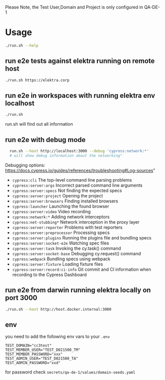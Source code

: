 Please Note, the Test User,Domain and Project is only configured in QA-DE-1

# Usage

```bash
./run.sh --help
```

## run e2e tests against elektra running on remote host

```bash
./run.sh https://elektra.corp
```

## run e2e in workspaces with running elektra env localhost

```bash
./run.sh
```

run.sh will find out all information

## run e2e with debug mode

```bash
  run.sh --host http://localhost:3000 --debug 'cypress:network:*'
  # will show debug information about the networking"
```

Debugging options: https://docs.cypress.io/guides/references/troubleshooting#Log-sources"

- `cypress:cli` The top-level command line parsing problems
- `cypress:server:args` Incorrect parsed command line arguments
- `cypress:server:specs` Not finding the expected specs
- `cypress:server:project` Opening the project
- `cypress:server:browsers` Finding installed browsers
- `cypress:launcher` Launching the found browser
- `cypress:server:video` Video recording
- `cypress:network:*` Adding network interceptors
- `cypress:net-stubbing*` Network interception in the proxy layer
- `cypress:server:reporter` Problems with test reporters
- `cypress:server:preprocessor` Processing specs
- `cypress:server:plugins` Running the plugins file and bundling specs
- `cypress:server:socket-e2e` Watching spec files
- `cypress:server:task` Invoking the cy.task() command
- `cypress:server:socket-base` Debugging cy.request() command
- `cypress:webpack` Bundling specs using webpack
- `cypress:server:fixture` Loading fixture files
- `cypress:server:record:ci-info` Git commit and CI information when recording to the Cypress Dashboard

## run e2e from darwin running elektra locally on port 3000

```bash
./run.sh --host http://host.docker.internal:3000
```

## env

you need to add the following env vars to your `.env`

```
TEST_DOMAIN="cc3test"
TEST_MEMBER_USER="TEST_D021500_TM"
TEST_MEMBER_PASSWORD="xxx"
TEST_ADMIN_USER="TEST_D021500_TA"
TEST_ADMIN_PASSWORD="xxd"
```

for password check `secrets/qa-de-1/values/domain-seeds.yaml`